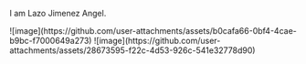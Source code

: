 <!DOCTYPE html>
<html>
<body>

<!-- This is a comment -->
<p>I am Lazo Jimenez Angel.</p>
<!-- Comments are not displayed in the browser -->

</body>
</html>
![image](https://github.com/user-attachments/assets/b0cafa66-0bf4-4cae-b9bc-f7000649a273)
![image](https://github.com/user-attachments/assets/28673595-f22c-4d53-926c-541e32778d90)
